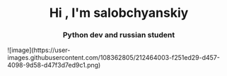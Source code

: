 <h1 align="center">Hi , I'm salobchyanskiy
<h3 align="center">Python dev and russian student</h3>
![image](https://user-images.githubusercontent.com/108362805/212464003-f251ed29-d457-4098-9d58-d47f3d7ed9c1.png)
